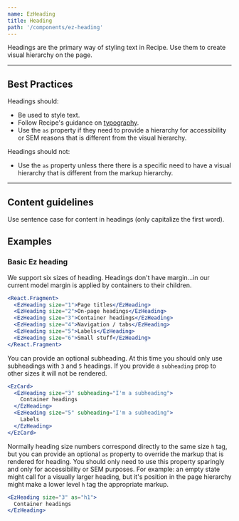 ```yaml
---
name: EzHeading
title: Heading
path: '/components/ez-heading'
---
```


Headings are the primary way of styling text in Recipe. Use them to create visual hierarchy on the page.

---

## Best Practices

Headings should:

- Be used to style text.
- Follow Recipe's guidance on [typography](/styles/style#typography).
- Use the `as` property if they need to provide a hierarchy for accessibility or SEM reasons that is different from the visual hierarchy.

Headings should not:

- Use the `as` property unless there there is a specific need to have a visual hierarchy that is different from the markup hierarchy.

---

## Content guidelines

Use sentence case for content in headings (only capitalize the first word).

## Examples

### Basic Ez heading

We support six sizes of heading. Headings don't have margin...in our current model margin is applied by containers to their children.

```jsx live
<React.Fragment>
  <EzHeading size="1">Page titles</EzHeading>
  <EzHeading size="2">On-page headings</EzHeading>
  <EzHeading size="3">Container headings</EzHeading>
  <EzHeading size="4">Navigation / tabs</EzHeading>
  <EzHeading size="5">Labels</EzHeading>
  <EzHeading size="6">Small stuff</EzHeading>
</React.Fragment>
```

You can provide an optional subheading. At this time you should only use subheadings with `3` and `5` headings. If you provide a `subheading` prop to other sizes it will not be rendered.

```jsx live
<EzCard>
  <EzHeading size="3" subheading="I'm a subheading">
    Container headings
  </EzHeading>
  <EzHeading size="5" subheading="I'm a subheading">
    Labels
  </EzHeading>
</EzCard>
```

Normally heading size numbers correspond directly to the same size `h` tag, but you can provide an optional `as` property to override the markup that is rendered for heading. You should only need to use this property sparingly and only for accessibility or SEM purposes. For example: an empty state might call for a visually larger heading, but it's position in the page hierarchy might make a lower level `h` tag the appropriate markup.

```jsx live
<EzHeading size="3" as="h1">
  Container headings
</EzHeading>
```
